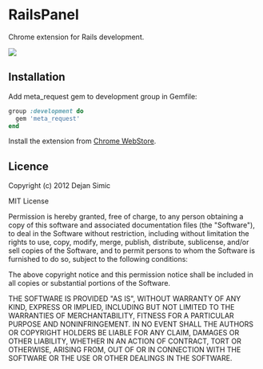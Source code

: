 RailsPanel
===========

Chrome extension for Rails development.

![](https://dl.dropbox.com/u/69357609/Captured/WOvkF.png)

## Installation

Add meta_request gem to development group in Gemfile:

```ruby
group :development do
  gem 'meta_request'
end
```

Install the extension from [Chrome WebStore](https://chrome.google.com/webstore/detail/railspanel/gjpfobpafnhjhbajcjgccbbdofdckggg).


## Licence

Copyright (c) 2012 Dejan Simic

MIT License

Permission is hereby granted, free of charge, to any person obtaining
a copy of this software and associated documentation files (the
"Software"), to deal in the Software without restriction, including
without limitation the rights to use, copy, modify, merge, publish,
distribute, sublicense, and/or sell copies of the Software, and to
permit persons to whom the Software is furnished to do so, subject to
the following conditions:

The above copyright notice and this permission notice shall be
included in all copies or substantial portions of the Software.

THE SOFTWARE IS PROVIDED "AS IS", WITHOUT WARRANTY OF ANY KIND,
EXPRESS OR IMPLIED, INCLUDING BUT NOT LIMITED TO THE WARRANTIES OF
MERCHANTABILITY, FITNESS FOR A PARTICULAR PURPOSE AND
NONINFRINGEMENT. IN NO EVENT SHALL THE AUTHORS OR COPYRIGHT HOLDERS BE
LIABLE FOR ANY CLAIM, DAMAGES OR OTHER LIABILITY, WHETHER IN AN ACTION
OF CONTRACT, TORT OR OTHERWISE, ARISING FROM, OUT OF OR IN CONNECTION
WITH THE SOFTWARE OR THE USE OR OTHER DEALINGS IN THE SOFTWARE.
